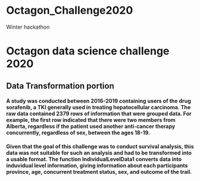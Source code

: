 # Octagon_Challenge2020
Winter hackathon 


# Octagon data science challenge 2020
## Data Transformation portion
#### A study was conducted between 2016-2019 containing users of the drug sorafenib, a TKI generally used in treating hepatocellular carcinoma. The raw data contained 2379 rows of information that were grouped data. For example, the first row indicated that there were two members from Alberta, regardless if the patient used another anti-cancer therapy concurrently, regardless of sex, between the ages 18-19.
#### Given that the goal of this challenge was to conduct survival analysis, this data was not suitable for such an analysis and had to be transformed into a usable format. The function IndividualLevelData1 converts data into induvidual level information, giving information about each participants province, age, concurrent treatment status, sex, and outcome of the trail.
